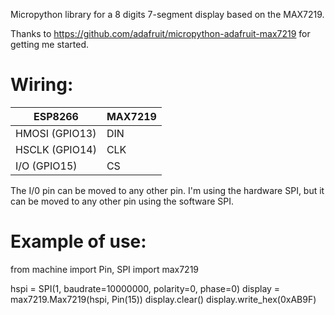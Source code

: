 
Micropython library for a 8 digits 7-segment display based on the MAX7219.

Thanks to https://github.com/adafruit/micropython-adafruit-max7219 for getting me started.

# Wiring:

| ESP8266        | MAX7219 |
| ---------      | ------- |
| HMOSI (GPIO13) | DIN     |
| HSCLK (GPIO14) | CLK     |
| I/O (GPIO15)   | CS      |

The I/0 pin can be moved to any other pin.
I'm using the hardware SPI, but it can be moved to any other pin using the software SPI.

# Example of use:

from machine import Pin, SPI
import max7219

hspi = SPI(1, baudrate=10000000, polarity=0, phase=0)
display = max7219.Max7219(hspi, Pin(15))
display.clear()
display.write_hex(0xAB9F)